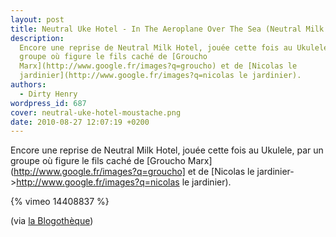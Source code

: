 ```yaml
---
layout: post
title: Neutral Uke Hotel - In The Aeroplane Over The Sea (Neutral Milk Hotel)
description:
  Encore une reprise de Neutral Milk Hotel, jouée cette fois au Ukulele, par un
  groupe où figure le fils caché de [Groucho
  Marx](http://www.google.fr/images?q=groucho) et de [Nicolas le
  jardinier](http://www.google.fr/images?q=nicolas le jardinier).
authors:
  - Dirty Henry
wordpress_id: 687
cover: neutral-uke-hotel-moustache.png
date: 2010-08-27 12:07:19 +0200
---
```


Encore une reprise de Neutral Milk Hotel, jouée cette fois au Ukulele, par un
groupe où figure le fils caché de [Groucho
Marx](http://www.google.fr/images?q=groucho] et de [Nicolas le
jardinier->http://www.google.fr/images?q=nicolas le jardinier).

{% vimeo 14408837 %}

(via
[la Blogothèque](http://www.blogotheque.net/NxNE-Blogotheque-Series-Part-Two))
